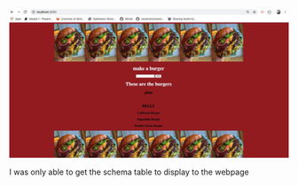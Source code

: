 ![image](./public/assets/hwk13.jpeg)

I was only able to get the schema table  to display to the webpage